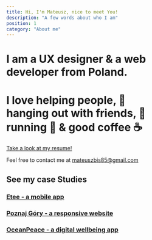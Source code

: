 ```yaml
---
title: Hi, I'm Mateusz, nice to meet You!
description: "A few words about who I am"
position: 1
category: "About me"
---
```


# I am a UX designer & a web developer from Poland.</h1>

# I love helping people, 🤝<br>hanging out with friends, 👋<br>running 🏃 & good coffee ☕</h1>

<app-color-switcher class="inline-flex ml-2"></app-color-switcher>

<a href="/resume.pdf" target="_blank">Take a look at my resume!</a>

Feel free to contact me at <a href="emailto:mateuszbis85@gmail.com" target="\_blank">mateuszbis85@gmail.com</a>

## See my case Studies

### [Etee - a mobile app](/portfolio/etee)

### [Poznaj Góry - a responsive website](/portfolio/oceanpeace)

### [OceanPeace - a digital wellbeing app](/portfolio/oceanpeace)
